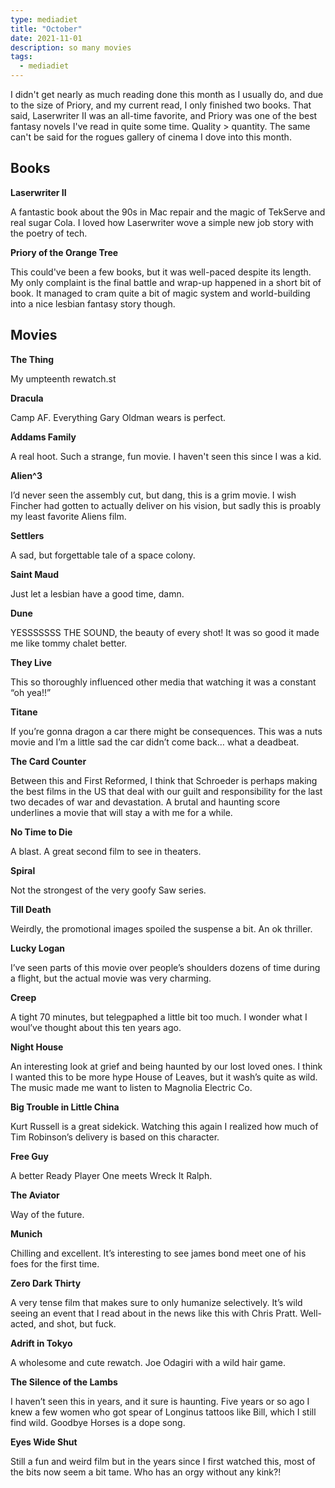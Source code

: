 ```yaml
---
type: mediadiet
title: "October"
date: 2021-11-01
description: so many movies
tags:
  - mediadiet
---
```


I didn't get nearly as much reading done this month as I usually do, and due to the size of Priory, and my current read, I only finished two books. That said, Laserwriter II was an all-time favorite, and Priory was one of the best fantasy novels I've read in quite some time. Quality > quantity. The same can't be said for the rogues gallery of cinema I dove into this month. 

## Books

**Laserwriter II**

A fantastic book about the 90s in Mac repair and the magic of TekServe and real sugar Cola. I loved how Laserwriter wove a simple new job story with the poetry of tech.

**Priory of the Orange Tree**

This could've been a few books, but it was well-paced despite its length. My only complaint is the final battle and wrap-up happened in a short bit of book. It managed to cram quite a bit of magic system and world-building into a nice lesbian fantasy story though. 

## Movies

**The Thing**

My umpteenth rewatch.st

**Dracula**

Camp AF. Everything Gary Oldman wears is perfect.

**Addams Family**

A real hoot. Such a strange, fun movie. I haven't seen this since I was a kid.

**Alien^3**

I’d never seen the assembly cut, but dang, this is a grim movie. I wish Fincher had gotten to actually deliver on his vision, but sadly this is proably my least favorite Aliens film.

**Settlers**

A sad, but forgettable tale of a space colony.

**Saint Maud**

Just let a lesbian have a good time, damn.

**Dune**

YESSSSSSS THE SOUND, the beauty of every shot! It was so good it made me like tommy chalet better.

**They Live**

This so thoroughly influenced other media that watching it was a constant “oh yea!!”

**Titane**

If you’re gonna dragon a car there might be consequences. This was a nuts movie and I’m a little sad the car didn’t come back… what a deadbeat.

**The Card Counter**

Between this and First Reformed, I think that Schroeder is perhaps making the best films in the US that deal with our guilt and responsibility for the last two decades of war and devastation. A brutal and haunting score underlines a movie that will stay a with me for a while.

**No Time to Die**

A blast. A great second film to see in theaters.

**Spiral**

Not the strongest of the very goofy Saw series.

**Till Death**

Weirdly, the promotional images spoiled the suspense a bit. An ok thriller.

**Lucky Logan**

I’ve seen parts of this movie over people’s shoulders dozens of time during a flight, but the actual movie was very charming. 

**Creep**

A tight 70 minutes, but telegpaphed a little bit too much. I wonder what I woul’ve thought about this ten years ago.

**Night House**

An interesting look at grief and being haunted by our lost loved ones. I think I wanted this to be more hype House of Leaves, but it wash’s quite as wild. The music made me want to listen to Magnolia Electric Co.

**Big Trouble in Little China**

Kurt Russell is a great sidekick. Watching this again I realized how much of Tim Robinson’s delivery is based on this character.

**Free Guy**

A better Ready Player One meets Wreck It Ralph. 

**The Aviator**

Way of the future.

**Munich**

Chilling and excellent. It’s interesting to see james bond meet one of his foes for the first time.

**Zero Dark Thirty**

A very tense film that makes sure to only humanize selectively. It’s wild seeing an event that I read about in the news like this with Chris Pratt. Well-acted, and shot, but fuck. 

**Adrift in Tokyo**

A wholesome and cute rewatch. Joe Odagiri with a wild hair game.

**The Silence of the Lambs**

I haven’t seen this in years, and it sure is haunting. Five years or so ago I knew a few women who got spear of Longinus tattoos like Bill, which I still find wild. Goodbye Horses is a dope song.

**Eyes Wide Shut**

Still a fun and weird film but in the years since I first watched this, most of the bits now seem a bit tame. Who has an orgy without any kink?!
